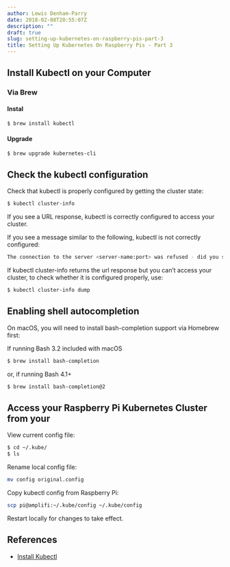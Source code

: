 ```yaml
---
author: Lewis Denham-Parry
date: 2018-02-08T20:55:07Z
description: ""
draft: true
slug: setting-up-kubernetes-on-raspberry-pis-part-3
title: Setting Up Kubernetes On Raspberry Pis - Part 3
---
```


## Install Kubectl on your Computer

### Via Brew

#### Instal

```sh
$ brew install kubectl
```

#### Upgrade

```sh
$ brew upgrade kubernetes-cli
```

## Check the kubectl configuration

Check that kubectl is properly configured by getting the cluster state:

```sh
$ kubectl cluster-info
```

If you see a URL response, kubectl is correctly configured to access your cluster.

If you see a message similar to the following, kubectl is not correctly configured:

```sh
The connection to the server <server-name:port> was refused - did you specify the right host or port?
```

If kubectl cluster-info returns the url response but you can’t access your cluster, to check whether it is configured properly, use:

```sh
$ kubectl cluster-info dump
```

## Enabling shell autocompletion

On macOS, you will need to install bash-completion support via Homebrew first:

If running Bash 3.2 included with macOS

```sh
$ brew install bash-completion
```

or, if running Bash 4.1+

```sh
$ brew install bash-completion@2
```

## Access your Raspberry Pi Kubernetes Cluster from your

View current config file:

```sh
$ cd ~/.kube/
$ ls
```

Rename local config file:

```sh
mv config original.config
```

Copy kubectl config from Raspberry Pi:

```sh
scp pi@amplifi:~/.kube/config ~/.kube/config
```

Restart locally for changes to take effect.

## References

* [Install Kubectl](https://kubernetes.io/docs/tasks/tools/install-kubectl)